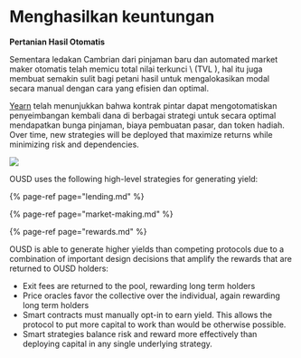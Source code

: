 # Menghasilkan keuntungan

**Pertanian Hasil Otomatis**

Sementara ledakan Cambrian dari pinjaman baru dan automated market maker otomatis telah memicu total nilai terkunci \ (TVL \), hal itu juga membuat semakin sulit bagi petani hasil untuk mengalokasikan modal secara manual dengan cara yang efisien dan optimal.

[Yearn](https://yearn.finance/) telah menunjukkan bahwa kontrak pintar dapat mengotomatiskan penyeimbangan kembali dana di berbagai strategi untuk secara optimal mendapatkan bunga pinjaman, biaya pembuatan pasar, dan token hadiah. Over time, new strategies will be deployed that maximize returns while minimizing risk and dependencies.

![](../../.gitbook/assets/ousd_docs_graphics_1.png)

OUSD uses the following high-level strategies for generating yield:

{% page-ref page="lending.md" %}

{% page-ref page="market-making.md" %}

{% page-ref page="rewards.md" %}

OUSD is able to generate higher yields than competing protocols due to a combination of important design decisions that amplify the rewards that are returned to OUSD holders:

* Exit fees are returned to the pool, rewarding long term holders
* Price oracles favor the collective over the individual, again rewarding long term holders
* Smart contracts must manually opt-in to earn yield. This allows the protocol to put more capital to work than would be otherwise possible.
* Smart strategies balance risk and reward more effectively than deploying capital in any single underlying strategy.

